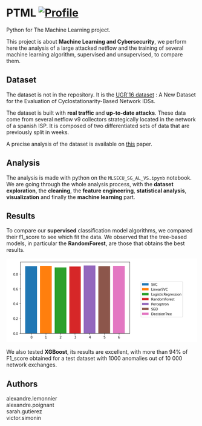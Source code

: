 # PTML [![Profile][title-img]][profile]

Python for The Machine Learning project.


[title-img]:https://img.shields.io/badge/-SCIA--PRIME-red
[profile]:https://github.com/bictole

This project is about **Machine Learning and Cybersecurity**, we perform here the analysis of a large attacked netflow and the training of several machine learning algorithm, supervised and unsupervised, to compare them.

## Dataset

The dataset is not in the repository. It is the [UGR'16 dataset](https://nesg.ugr.es/nesg-ugr16/index.php) : A New Dataset for the Evaluation of
Cyclostationarity-Based Network IDSs.

The dataset is built with **real traffic** and **up-to-date attacks**. These data come from several netflow v9 collectors strategically located in the network of a spanish ISP. It is composed of two differentiated sets of data that are previously split in weeks.

A precise analysis of the dataset is available on [this](https://nesg.ugr.es/nesg-ugr16/dataset_AuthorVersionFinal.pdf) paper.

## Analysis

The analysis is made with python on the `MLSECU_SG_AL_VS.ipynb` notebook. We are going through the whole analysis process, with the **dataset exploration**, the **cleaning**, the **feature engineering**, **statistical analysis**, **visualization** and finally the **machine learning** part.

## Results

To compare our **supervised** classification model algorithms, we compared their f1_score to see which fit the data. We observed that the tree-based models, in particular the **RandomForest**, are those that obtains the best results.

<img src="https://github.com/Bictole/MLSECU/blob/master/bench.png" alt="Benchmarks_Results">

We also tested **XGBoost**, its results are excellent, with more than 94% of F1_score obtained for a test dataset with 1000 anomalies out of 10 000 network exchanges.

## Authors

alexandre.lemonnier\
alexandre.poignant\
sarah.gutierez\
victor.simonin